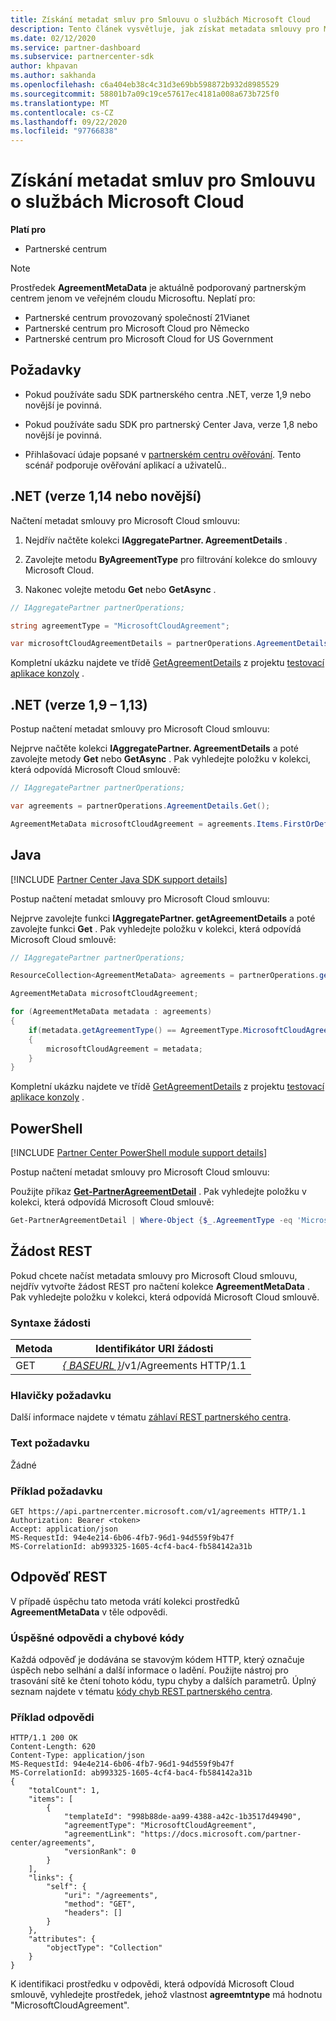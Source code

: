```yaml
---
title: Získání metadat smluv pro Smlouvu o službách Microsoft Cloud
description: Tento článek vysvětluje, jak získat metadata smlouvy pro Microsoft Cloud smlouvu.
ms.date: 02/12/2020
ms.service: partner-dashboard
ms.subservice: partnercenter-sdk
author: khpavan
ms.author: sakhanda
ms.openlocfilehash: c6a404eb38c4c31d3e69bb598872b932d8985529
ms.sourcegitcommit: 58801b7a09c19ce57617ec4181a008a673b725f0
ms.translationtype: MT
ms.contentlocale: cs-CZ
ms.lasthandoff: 09/22/2020
ms.locfileid: "97766838"
---
```

# <a name="get-agreement-metadata-for-microsoft-cloud-agreement"></a>Získání metadat smluv pro Smlouvu o službách Microsoft Cloud

**Platí pro**

- Partnerské centrum

> [!NOTE]
> Prostředek **AgreementMetaData** je aktuálně podporovaný partnerským centrem jenom ve veřejném cloudu Microsoftu. Neplatí pro:
> - Partnerské centrum provozovaný společností 21Vianet
> - Partnerské centrum pro Microsoft Cloud pro Německo
> - Partnerské centrum pro Microsoft Cloud for US Government

## <a name="prerequisites"></a>Požadavky

- Pokud používáte sadu SDK partnerského centra .NET, verze 1,9 nebo novější je povinná.

- Pokud používáte sadu SDK pro partnerský Center Java, verze 1,8 nebo novější je povinná.

- Přihlašovací údaje popsané v [partnerském centru ověřování](./partner-center-authentication.md). Tento scénář podporuje ověřování aplikací a uživatelů..

## <a name="net-version-114-or-newer"></a>.NET (verze 1,14 nebo novější)

Načtení metadat smlouvy pro Microsoft Cloud smlouvu:

1. Nejdřív načtěte kolekci **IAggregatePartner. AgreementDetails** .

2. Zavolejte metodu **ByAgreementType** pro filtrování kolekce do smlouvy Microsoft Cloud.

3. Nakonec volejte metodu **Get** nebo **GetAsync** .

```csharp
// IAggregatePartner partnerOperations;

string agreementType = "MicrosoftCloudAgreement";

var microsoftCloudAgreementDetails = partnerOperations.AgreementDetails.ByAgreementType(agreementType).Get().Items.Single();
```

Kompletní ukázku najdete ve třídě [GetAgreementDetails](https://github.com/PartnerCenterSamples/Partner-Center-SDK-Samples/blob/master/Source/Partner%20Center%20SDK%20Samples/Agreements/GetAgreementDetails.cs) z projektu [testovací aplikace konzoly](https://github.com/PartnerCenterSamples/Partner-Center-SDK-Samples) .

## <a name="net-version-19---113"></a>.NET (verze 1,9 – 1,13)

Postup načtení metadat smlouvy pro Microsoft Cloud smlouvu:

Nejprve načtěte kolekci **IAggregatePartner. AgreementDetails** a poté zavolejte metody **Get** nebo **GetAsync** . Pak vyhledejte položku v kolekci, která odpovídá Microsoft Cloud smlouvě:

```csharp
// IAggregatePartner partnerOperations;

var agreements = partnerOperations.AgreementDetails.Get();

AgreementMetaData microsoftCloudAgreement = agreements.Items.FirstOrDefault (agr => agr.AgreementType == AgreementType.MicrosoftCloudAgreement);
```

## <a name="java"></a>Java

[!INCLUDE [Partner Center Java SDK support details](../includes/java-sdk-support.md)]

Postup načtení metadat smlouvy pro Microsoft Cloud smlouvu:

Nejprve zavolejte funkci **IAggregatePartner. getAgreementDetails** a poté zavolejte funkci **Get** . Pak vyhledejte položku v kolekci, která odpovídá Microsoft Cloud smlouvě:

```java
// IAggregatePartner partnerOperations;

ResourceCollection<AgreementMetaData> agreements = partnerOperations.getAgreements().get();

AgreementMetaData microsoftCloudAgreement;

for (AgreementMetaData metadata : agreements)
{
    if(metadata.getAgreementType() == AgreementType.MicrosoftCloudAgreement)
    {
        microsoftCloudAgreement = metadata;
    }
}
```

Kompletní ukázku najdete ve třídě [GetAgreementDetails](https://github.com/microsoft/Partner-Center-Java-Samples/blob/master/sdk/src/main/java/com/microsoft/store/partnercenter/samples/agreements/GetAgreementDetails.java) z projektu [testovací aplikace konzoly](https://github.com/Microsoft/Partner-Center-Java-Samples) .

## <a name="powershell"></a>PowerShell

[!INCLUDE [Partner Center PowerShell module support details](../includes/powershell-module-support.md)]

Postup načtení metadat smlouvy pro Microsoft Cloud smlouvu:

Použijte příkaz [**Get-PartnerAgreementDetail**](/powershell/module/partnercenter/get-partneragreementdetail) . Pak vyhledejte položku v kolekci, která odpovídá Microsoft Cloud smlouvě:

```powershell
Get-PartnerAgreementDetail | Where-Object {$_.AgreementType -eq 'MicrosoftCloudAgreement'} | Select-Object -First 1
```

## <a name="rest-request"></a>Žádost REST

Pokud chcete načíst metadata smlouvy pro Microsoft Cloud smlouvu, nejdřív vytvořte žádost REST pro načtení kolekce **AgreementMetaData** . Pak vyhledejte položku v kolekci, která odpovídá Microsoft Cloud smlouvě.

### <a name="request-syntax"></a>Syntaxe žádosti

| Metoda | Identifikátor URI žádosti                                                         |
|--------|---------------------------------------------------------------------|
| GET    | [*\{ BASEURL \}*](partner-center-rest-urls.md)/v1/Agreements HTTP/1.1 |

### <a name="request-headers"></a>Hlavičky požadavku

Další informace najdete v tématu [záhlaví REST partnerského centra](headers.md).

### <a name="request-body"></a>Text požadavku

Žádné

### <a name="request-example"></a>Příklad požadavku

```http
GET https://api.partnercenter.microsoft.com/v1/agreements HTTP/1.1
Authorization: Bearer <token>
Accept: application/json
MS-RequestId: 94e4e214-6b06-4fb7-96d1-94d559f9b47f
MS-CorrelationId: ab993325-1605-4cf4-bac4-fb584142a31b
```

## <a name="rest-response"></a>Odpověď REST

V případě úspěchu tato metoda vrátí kolekci prostředků **AgreementMetaData** v těle odpovědi.

### <a name="response-success-and-error-codes"></a>Úspěšné odpovědi a chybové kódy

Každá odpověď je dodávána se stavovým kódem HTTP, který označuje úspěch nebo selhání a další informace o ladění. Použijte nástroj pro trasování sítě ke čtení tohoto kódu, typu chyby a dalších parametrů. Úplný seznam najdete v tématu [kódy chyb REST partnerského centra](error-codes.md).

### <a name="response-example"></a>Příklad odpovědi

```http
HTTP/1.1 200 OK
Content-Length: 620
Content-Type: application/json
MS-RequestId: 94e4e214-6b06-4fb7-96d1-94d559f9b47f
MS-CorrelationId: ab993325-1605-4cf4-bac4-fb584142a31b
{
    "totalCount": 1,
    "items": [
        {
            "templateId": "998b88de-aa99-4388-a42c-1b3517d49490",
            "agreementType": "MicrosoftCloudAgreement",
            "agreementLink": "https://docs.microsoft.com/partner-center/agreements",
            "versionRank": 0
        }
    ],
    "links": {
        "self": {
            "uri": "/agreements",
            "method": "GET",
            "headers": []
        }
    },
    "attributes": {
        "objectType": "Collection"
    }
}
```

K identifikaci prostředku v odpovědi, která odpovídá Microsoft Cloud smlouvě, vyhledejte prostředek, jehož vlastnost **agreemtntype** má hodnotu "MicrosoftCloudAgreement".
